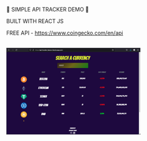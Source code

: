 🙌 SIMPLE API TRACKER DEMO 🙌 

BUILT WITH REACT JS

FREE API - https://www.coingecko.com/en/api<br/><br/>

<img src="https://github.com/JATTYz/portfolio/blob/gh-pages/static/media/API-Tracker.dee8392a514531be5a39.png" width="70%" height="70%" />
